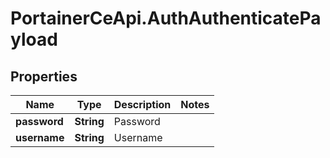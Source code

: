 # PortainerCeApi.AuthAuthenticatePayload

## Properties
Name | Type | Description | Notes
------------ | ------------- | ------------- | -------------
**password** | **String** | Password | 
**username** | **String** | Username | 


